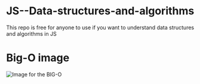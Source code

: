 # JS--Data-structures-and-algorithms
This repo is free for anyone to use if you want to understand data structures and algorithms in JS

# Big-O image
![Image for the BIG-O](https://encrypted-tbn0.gstatic.com/images?q=tbn:ANd9GcTL94rinwZHsSeN9x37CghDpnganStbNj9ekqDtLWGqaL_PFedFnfs_udQigp_rkiFs7b0&usqp=CAU)